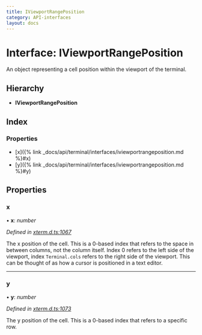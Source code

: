 ```yaml
---
title: IViewportRangePosition
category: API-interfaces
layout: docs
---
```



# Interface: IViewportRangePosition

An object representing a cell position within the viewport of the terminal.

## Hierarchy

* **IViewportRangePosition**

## Index

### Properties

* [x]({% link _docs/api/terminal/interfaces/iviewportrangeposition.md %}#x)
* [y]({% link _docs/api/terminal/interfaces/iviewportrangeposition.md %}#y)

## Properties

###  x

• **x**: *number*

*Defined in [xterm.d.ts:1067](https://github.com/xtermjs/xterm.js/blob/4.4.0/typings/xterm.d.ts#L1067)*

The x position of the cell. This is a 0-based index that refers to the
space in between columns, not the column itself. Index 0 refers to the
left side of the viewport, index `Terminal.cols` refers to the right side
of the viewport. This can be thought of as how a cursor is positioned in
a text editor.

___

###  y

• **y**: *number*

*Defined in [xterm.d.ts:1073](https://github.com/xtermjs/xterm.js/blob/4.4.0/typings/xterm.d.ts#L1073)*

The y position of the cell. This is a 0-based index that refers to a
specific row.
